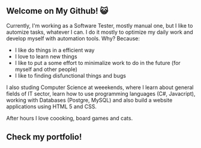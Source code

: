 ## Welcome on My Github! 😺

Currently, I'm working as a Software Tester, mostly manual one, but I like to automize tasks, whatever I can. I do it mostly to optimize my daily work and develop myself with automation tools. 
Why? Because:
- I like do things in a efficient way
- I love to learn new things
- I like to put a some effort to minimalize work to do in the future (for myself and other people)
- I like to finding disfunctional things and bugs

I also studing Computer Science at weeekends, where I learn about general fields of IT sector, learn how to use programming languages (C#, Javacript), working with Databases (Postgre, MySQL) and also build a website applications using HTML 5 and CSS.

After hours I love coooking, board games and cats.

## Check my portfolio!
<!--
**Shaqix/Shaqix** is a ✨ _special_ ✨ repository because its `README.md` (this file) appears on your GitHub profile.

Here are some ideas to get you started:

- 🔭 I’m currently working on ...
- 🌱 I’m currently learning ...
- 💬 Ask me about ...
- 📫 How to reach me: ...
-->
